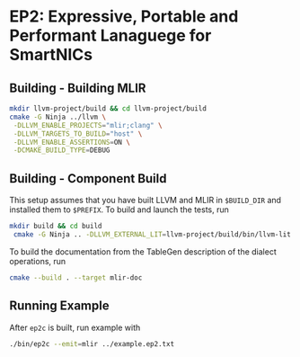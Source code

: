 # EP2: Expressive, Portable and Performant Lanaguege for SmartNICs

## Building - Building MLIR

```sh
mkdir llvm-project/build && cd llvm-project/build
cmake -G Ninja ../llvm \
 -DLLVM_ENABLE_PROJECTS="mlir;clang" \
 -DLLVM_TARGETS_TO_BUILD="host" \
 -DLLVM_ENABLE_ASSERTIONS=ON \
 -DCMAKE_BUILD_TYPE=DEBUG 

```

## Building - Component Build

This setup assumes that you have built LLVM and MLIR in `$BUILD_DIR` and installed them to `$PREFIX`. To build and launch the tests, run
```sh
mkdir build && cd build
 cmake -G Ninja .. -DLLVM_EXTERNAL_LIT=llvm-project/build/bin/llvm-lit -DMLIR_DIR=llvm-project/build/lib/cmake/mlir
```
To build the documentation from the TableGen description of the dialect operations, run
```sh
cmake --build . --target mlir-doc
```

## Running Example

After `ep2c` is built, run example with
```sh
./bin/ep2c --emit=mlir ../example.ep2.txt
```

